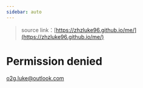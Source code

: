 ```yaml
---
sidebar: auto
---
```


> source link：[https://zhzluke96.github.io/me/](https://zhzluke96.github.io/me/)


# **Permission denied**
o2g.luke@outlook.com